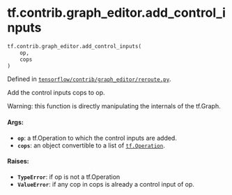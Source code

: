 <div itemscope itemtype="http://developers.google.com/ReferenceObject">
<meta itemprop="name" content="tf.contrib.graph_editor.add_control_inputs" />
<meta itemprop="path" content="Stable" />
</div>

# tf.contrib.graph_editor.add_control_inputs

``` python
tf.contrib.graph_editor.add_control_inputs(
    op,
    cops
)
```



Defined in [`tensorflow/contrib/graph_editor/reroute.py`](/code/stable/tensorflow/contrib/graph_editor/reroute.py).

Add the control inputs cops to op.

Warning: this function is directly manipulating the internals of the tf.Graph.

#### Args:

* <b>`op`</b>: a tf.Operation to which the control inputs are added.
* <b>`cops`</b>: an object convertible to a list of <a href="../../../tf/Operation.md"><code>tf.Operation</code></a>.

#### Raises:

* <b>`TypeError`</b>: if op is not a tf.Operation
* <b>`ValueError`</b>: if any cop in cops is already a control input of op.